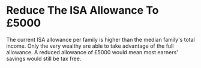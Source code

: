 Reduce The ISA Allowance To £5000
=================================

The current ISA allowance per family is higher than the median family's 
total income. Only the very wealthy are able to take advantage of the 
full allowance. A reduced allowance of £5000 would mean most earners' 
savings would still be tax free. 